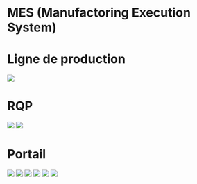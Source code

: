 # MES (Manufactoring Execution System)

# Ligne de production
<img src="https://i.imgur.com/cLFhLuu.png">

# RQP
<img src="https://i.imgur.com/G4cO6wk.png">
<img src="https://i.imgur.com/W3M7nXi.png">

# Portail
<img src="https://i.imgur.com/ekfLSeb.png">
<img src="https://i.imgur.com/o9JdJ8N.png">
<img src="https://i.imgur.com/7TzrVxO.png">
<img src="https://i.imgur.com/vS2qALn.png">
<img src="https://i.imgur.com/EWoyaEA.png">
<img src="https://i.imgur.com/mfZ5Wi1.png">

